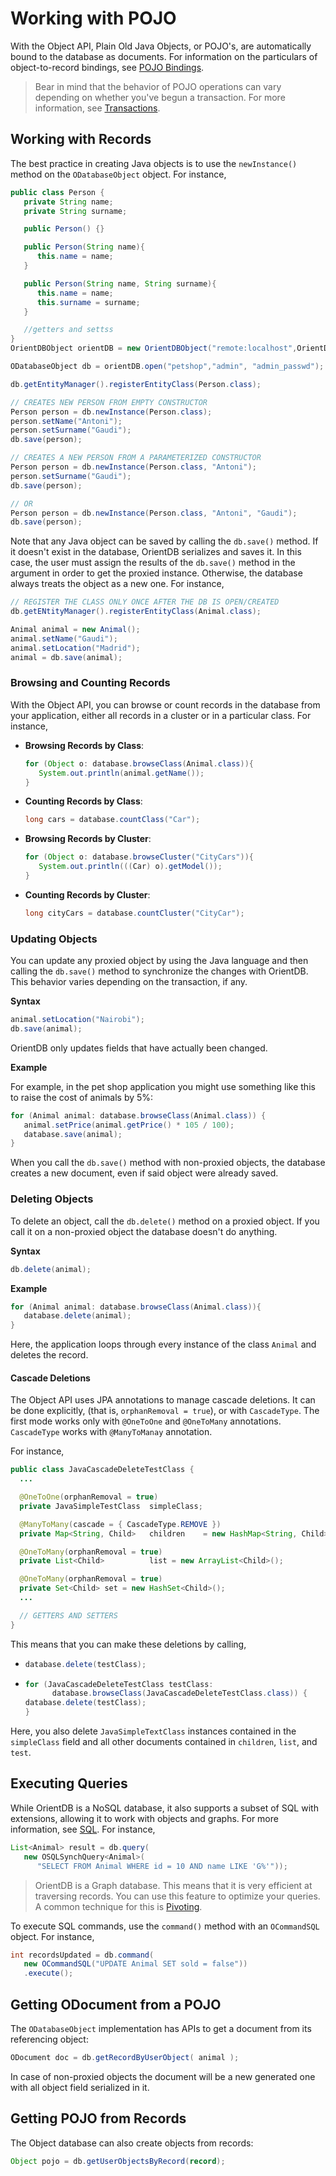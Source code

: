 # Working with POJO

With the Object API, Plain Old Java Objects, or POJO's, are automatically bound to the database as documents.  For information on the particulars of object-to-record bindings, see [POJO Bindings](Object-2-Record-Java-Binding.md).


>Bear in mind that the behavior of POJO operations can vary depending on whether you've begun a transaction.  For more information, see [Transactions](../internals/Transactions.md).


## Working with Records

The best practice in creating Java objects is to use the `newInstance()` method on the `ODatabaseObject` object.  For instance,

```java
public class Person {
   private String name;
   private String surname;

   public Person() {}

   public Person(String name){
      this.name = name;
   }

   public Person(String name, String surname){
      this.name = name;
      this.surname = surname;
   }

   //getters and settss
}
OrientDBObject orientDB = new OrientDBObject("remote:localhost",OrientDBConfig.defaultConfig());

ODatabaseObject db = orientDB.open("petshop","admin", "admin_passwd");

db.getEntityManager().registerEntityClass(Person.class);

// CREATES NEW PERSON FROM EMPTY CONSTRUCTOR
Person person = db.newInstance(Person.class);
person.setName("Antoni");
person.setSurname("Gaudi");
db.save(person);

// CREATES A NEW PERSON FROM A PARAMETERIZED CONSTRUCTOR
Person person = db.newInstance(Person.class, "Antoni");
person.setSurname("Gaudi");
db.save(person);

// OR
Person person = db.newInstance(Person.class, "Antoni", "Gaudi");
db.save(person);
```

Note that any Java object can be saved by calling the `db.save()` method.  If it doesn't exist in the database, OrientDB serializes and saves it.  In this case, the user must assign the results of the `db.save()` method in the argument in order to get the proxied instance.  Otherwise, the database always treats the object as a new one.  For instance,

```java
// REGISTER THE CLASS ONLY ONCE AFTER THE DB IS OPEN/CREATED
db.getENtityManager().registerEntityClass(Animal.class);

Animal animal = new Animal();
animal.setName("Gaudi");
animal.setLocation("Madrid");
animal = db.save(animal);
```


### Browsing and Counting Records

With the Object API, you can browse or count records in the database from your application, either all records in a cluster or in a particular class.  For instance,

- **Browsing Records by Class**:

  ```java
  for (Object o: database.browseClass(Animal.class)){
     System.out.println(animal.getName());
  }
  ```
- **Counting Records by Class**:

  ```java
  long cars = database.countClass("Car");
  ```

- **Browsing Records by Cluster**:

  ```java
  for (Object o: database.browseCluster("CityCars")){
     System.out.println(((Car) o).getModel());
  }
  ```

- **Counting Records by Cluster**:

  ```java
  long cityCars = database.countCluster("CityCar");
  ```

### Updating Objects

You can update any proxied object by using the Java language and then calling the `db.save()` method to synchronize the changes with OrientDB.  This behavior varies depending on the transaction, if any.  

**Syntax**

```java
animal.setLocation("Nairobi");
db.save(animal);
```

OrientDB only updates fields that have actually been changed.

**Example**

For example, in the pet shop application you might use something like this to raise the cost of animals by 5%:

```java
for (Animal animal: database.browseClass(Animal.class)) {
   animal.setPrice(animal.getPrice() * 105 / 100);
   database.save(animal);
}
```

When you call the `db.save()` method with non-proxied objects, the database creates a new document, even if said object were already saved.

### Deleting Objects

To delete an object, call the `db.delete()` method on a proxied object.  If you call it on a non-proxied object the database doesn't do anything.  

**Syntax**

```java
db.delete(animal);
```

**Example**

```java
for (Animal animal: database.browseClass(Animal.class)){
   database.delete(animal);
}
```

Here, the application loops through every instance of the class `Animal` and deletes the record.


#### Cascade Deletions

The Object API uses JPA annotations to manage cascade deletions.  It can be done explicitly, (that is, `orphanRemoval = true`), or with `CascadeType`.  The first mode works only with `@OneToOne` and `@OneToMany` annotations.  `CascadeType` works with `@ManyToManay` annotation.

For instance,

```java
public class JavaCascadeDeleteTestClass {
  ...

  @OneToOne(orphanRemoval = true)
  private JavaSimpleTestClass  simpleClass;

  @ManyToMany(cascade = { CascadeType.REMOVE })
  private Map<String, Child>   children    = new HashMap<String, Child>();

  @OneToMany(orphanRemoval = true)
  private List<Child>          list = new ArrayList<Child>();

  @OneToMany(orphanRemoval = true)
  private Set<Child> set = new HashSet<Child>();
  ...

  // GETTERS AND SETTERS
}
```

This means that you can make these deletions by calling,

- 
  ```java
  database.delete(testClass);
  ```

- 
  ```java
  for (JavaCascadeDeleteTestClass testClass: 
        database.browseClass(JavaCascadeDeleteTestClass.class)) {
  database.delete(testClass);
  }
  ```
Here, you also delete `JavaSimpleTextClass` instances contained in the `simpleClass` field and all other documents contained in `children`, `list`, and `test`.

## Executing Queries

While OrientDB is a NoSQL database, it also supports a subset of SQL with extensions, allowing it to work with objects and graphs.  For more information, see [SQL](../sql/README.md).  For instance,

```java
List<Animal> result = db.query(
   new OSQLSynchQuery<Animal>(
      "SELECT FROM Animal WHERE id = 10 AND name LIKE 'G%'"));
```

>OrientDB is a Graph database.  This means that it is very efficient at traversing records.  You can use this feature to optimize your queries.  A common technique for this is [Pivoting](../sql/Pivoting-With-Query.md).

To execute SQL commands, use the `command()` method with an `OCommandSQL` object.  For instance,

```java
int recordsUpdated = db.command(
   new OCommandSQL("UPDATE Animal SET sold = false"))
   .execute();
```

## Getting ODocument from a POJO

The `ODatabaseObject` implementation has APIs to get a document from its referencing object:

```java
ODocument doc = db.getRecordByUserObject( animal );
```

In case of non-proxied objects the document will be a new generated one with all object field serialized in it.

## Getting POJO from Records

The Object database can also create objects from records:

```java
Object pojo = db.getUserObjectsByRecord(record);
```
